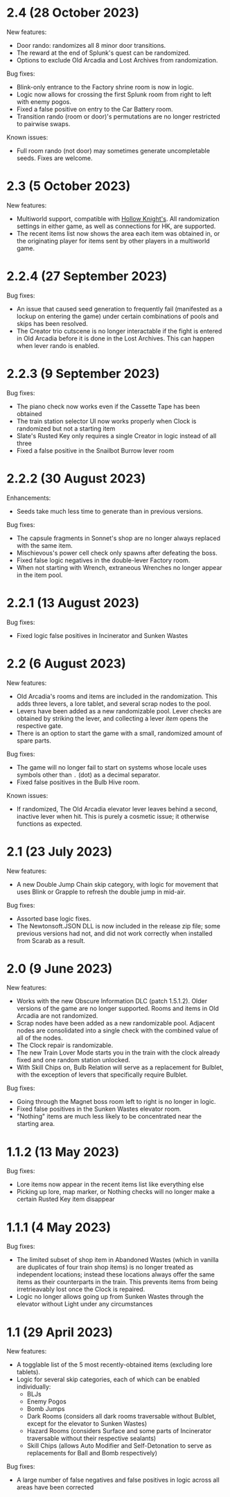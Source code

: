 # 2.4 (28 October 2023)

New features:

- Door rando: randomizes all 8 minor door transitions.
- The reward at the end of Splunk's quest can be randomized.
- Options to exclude Old Arcadia and Lost Archives from randomization.

Bug fixes:

- Blink-only entrance to the Factory shrine room is now in logic.
- Logic now allows for crossing the first Splunk room from right to left with enemy pogos.
- Fixed a false positive on entry to the Car Battery room.
- Transition rando (room or door)'s permutations are no longer restricted to pairwise swaps.

Known issues:

- Full room rando (not door) may sometimes generate uncompletable seeds. Fixes are welcome.

# 2.3 (5 October 2023)

New features:

- Multiworld support, compatible with [Hollow Knight's][hkmw]. All randomization settings in either
  game, as well as connections for HK, are supported.
- The recent items list now shows the area each item was obtained in, or the originating player for
  items sent by other players in a multiworld game.

[hkmw]: https://github.com/Shadudev/HollowKnight.MultiWorld/blob/master/MultiWorldMod/README.md

# 2.2.4 (27 September 2023)

Bug fixes:

- An issue that caused seed generation to frequently fail (manifested as a lockup on 
  entering the game) under certain combinations of pools and skips has been resolved.
- The Creator trio cutscene is no longer interactable if the fight is entered in Old
  Arcadia before it is done in the Lost Archives. This can happen when lever rando is
  enabled.

# 2.2.3 (9 September 2023)

Bug fixes:

- The piano check now works even if the Cassette Tape has been obtained
- The train station selector UI now works properly when Clock is randomized but not a starting item
- Slate's Rusted Key only requires a single Creator in logic instead of all three
- Fixed a false positive in the Snailbot Burrow lever room

# 2.2.2 (30 August 2023)

Enhancements:

- Seeds take much less time to generate than in previous versions.

Bug fixes:

- The capsule fragments in Sonnet's shop are no longer always replaced
  with the same item.
- Mischievous's power cell check only spawns after defeating the boss.
- Fixed false logic negatives in the double-lever Factory room.
- When not starting with Wrench, extraneous Wrenches no longer appear in the item pool. 

# 2.2.1 (13 August 2023)

Bug fixes:

- Fixed logic false positives in Incinerator and Sunken Wastes

# 2.2 (6 August 2023)

New features:

- Old Arcadia's rooms and items are included in the randomization. This adds three levers,
  a lore tablet, and several scrap nodes to the pool.
- Levers have been added as a new randomizable pool.
  Lever checks are obtained by striking the lever, and collecting a lever *item* opens
  the respective gate.
- There is an option to start the game with a small, randomized amount of spare parts.

Bug fixes:

- The game will no longer fail to start on systems whose locale uses symbols other than `.`
  (dot) as a decimal separator.
- Fixed false positives in the Bulb Hive room.

Known issues:

- If randomized, The Old Arcadia elevator lever leaves behind a second, inactive lever
  when hit. This is purely a cosmetic issue; it otherwise functions as expected.

# 2.1 (23 July 2023)

New features:

- A new Double Jump Chain skip category, with logic for movement
  that uses Blink or Grapple to refresh the double jump in mid-air.

Bug fixes:

- Assorted base logic fixes.
- The Newtonsoft.JSON DLL is now included in the release zip file;
  some previous versions had not, and did not work correctly when
  installed from Scarab as a result.

# 2.0 (9 June 2023)

New features:

- Works with the new Obscure Information DLC (patch 1.5.1.2). Older versions of the game are no longer supported.
  Rooms and items in Old Arcadia are not randomized.
- Scrap nodes have been added as a new randomizable pool.
  Adjacent nodes are consolidated into a single check with the combined value of all of the nodes.
- The Clock repair is randomizable.
- The new Train Lover Mode starts you in the train with the clock already fixed and one random station unlocked.
- With Skill Chips on, Bulb Relation will serve as a replacement for Bulblet, with the exception of levers that
  specifically require Bulblet.

Bug fixes:

- Going through the Magnet boss room left to right is no longer in logic.
- Fixed false positives in the Sunken Wastes elevator room.
- "Nothing" items are much less likely to be concentrated near the starting area.

# 1.1.2 (13 May 2023)

Bug fixes:
- Lore items now appear in the recent items list like everything else
- Picking up lore, map marker, or Nothing checks will no longer make a certain Rusted Key item disappear

# 1.1.1 (4 May 2023)

Bug fixes:
- The limited subset of shop item in Abandoned Wastes (which in vanilla are duplicates of four train shop items)
  is no longer treated as independent locations; instead these locations always offer the same items as their counterparts in the train.
  This prevents items from being irretrieavably lost once the Clock is repaired.
- Logic no longer allows going up from Sunken Wastes through the elevator without Light under any circumstances

# 1.1 (29 April 2023)

New features:

- A togglable list of the 5 most recently-obtained items (excluding lore tablets).
- Logic for several skip categories, each of which can be enabled individually:
    - BLJs
    - Enemy Pogos
    - Bomb Jumps
    - Dark Rooms (considers all dark rooms traversable without Bulblet, except for the elevator to Sunken Wastes)
    - Hazard Rooms (considers Surface and some parts of Incinerator traversable without their respective sealants)
    - Skill Chips (allows Auto Modifier and Self-Detonation to serve as replacements for Ball and Bomb respectively)

Bug fixes:
- A large number of false negatives and false positives in logic across all areas have been corrected